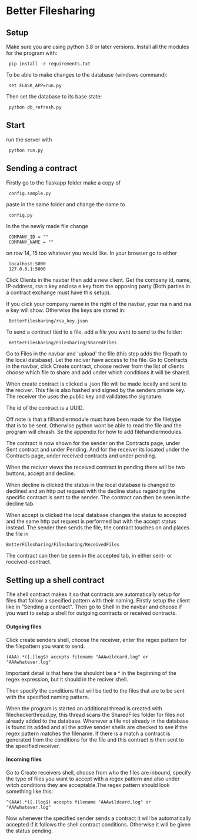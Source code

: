 # Better Filesharing
## Setup
Make sure you are using python 3.8 or later versions.
Install all the modules for the program with:
```
 pip install -r requirements.txt
```
To be able to make changes to the database (windows command):
```
 set FLASK_APP=run.py
```
Then set the database to its base state:
```
 python db_refresh.py
```
## Start
run the server with 
```
 python run.py
```
## Sending a contract
Firstly go to the flaskapp folder make a copy of
```
 config.sample.py
```
paste in the same folder and change the name to
```
 config.py
```
In the the newly made file change
```
 COMPANY_ID = ""
 COMPANY_NAME = ""
```
on row 14, 15 too whatever you would like.
In your browser go to either
```
 localhost:5000
 127.0.0.1:5000
```
Click Clients in the navbar then add a new client.
Get the company id, name, IP-address, rsa n key and rsa e 
key from the opposing party 
(Both parties in a contract exchange must have this setup).

If you click your company name in the right of the navbar, 
your rsa n and rsa e key will show. Otherwise the keys are stored in:
```
 BetterFilesharing/rsa_key.json
```
To send a contract tied to a file, add a file you want 
to send to the folder:
```
 BetterFilesharing/Filesharing/SharedFiles
```
Go to Files in the navbar and 'upload' the file 
(this step adds the filepath to the local database).
Let the reciver have access to the file.
Go to Contracts in the navbar, click Create contract, choose
reciver from the list of clients choose which file to share
and add under which conditions it will be shared.

When create contract is clicked a .json file will be made
 locally and sent to the reciver. This file is also hashed and 
 signed by the senders private key. The receiver the uses the 
 public key and validates the signature.
 
 The id of the contract is a UUID.
 
 Off note is that a filhandlermodule must have been made for the
 filetype that is to be sent. Otherwise python wont be able to 
 read the file and the program will chrash. 
 Se the appendix for how to add filehandlermodules.
 
 The contract is now shown for the sender on the Contracts page,
 under Sent contract and under Pending. And for the receiver 
 its located under the Contracts page, under received contracts 
 and under pending. 
 
 When the reciver views the received contract in pending there
  will be two buttons, accept and decline. 
  
  When decline is clicked the status in the local 
  database is changed to declined
  and an http put request with the decline status
  regarding the specific contract is sent to the sender.
  The contract can then be seen in the decline tab.
  
  When accept is clicked the local database changes the
  status to accepted and the same http put request is
  performed but with the accept status instead.
  The sender then sends the file, the contract touches on
  and places the file in
 ```
 BetterFilesharing/Filesharing/ReceivedFiles
```
The contract can then be seen in the accepted tab, in either
sent- or received-contract.

## Setting up a shell contract

The shell contract makes it so that contracts are automatically
setup for files that follow a specified pattern with their 
naming.
Firstly setup the client like in "Sending a contract".
Then go to Shell in the navbar and choose if you want to setup 
a shell for outgoing contracts or received contracts.
#### Outgoing files
Click create senders shell, choose the receiver, enter the
regex pattern for the filepattern you want to send.
 ```
 (AAA).*([.]log$) accepts filename "AAAwildcard.log" or
 "AAAwhatever.log"
```
Important detail is that here the shouldnt be a ^ in the 
beginning of the regex expression, but it should in the
reciver shell.

Then specify the conditions that will be tied to the files
that are to be sent with the specified naming pattern.

When the program is started an additional thread is created
with filecheckerthread.py, this thread scans the SharedFiles
folder for files not already added to the database. Whenever 
a file not already in the database is found its added and all 
the active sender shells are checked to see if the regex pattern
matches the filename. If there is a match a contract is 
generated from the conditions for the file and this contract 
is then sent to the specified receiver.

#### Incoming files

Go to Create receivers shell, choose from who the files 
are inbound, specify the type of files you want to accept
with a regex pattern and also under witch conditions they are
acceptable.The regex pattern should look something like this:
  ```
 ^(AAA).*([.]log$) accepts filename "AAAwildcard.log" or
 "AAAwhatever.log"
```
Now whenever the specified sender sends a contract 
it will be automatically accepted if it follows the shell contract
conditions. Otherwise it will be given the status pending.